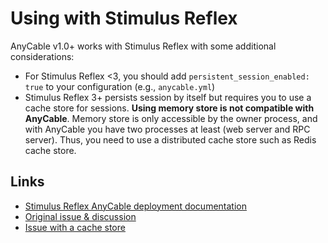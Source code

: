 # Using with Stimulus Reflex

AnyCable v1.0+ works with Stimulus Reflex with some additional considerations:

- For Stimulus Reflex <3, you should add `persistent_session_enabled: true` to your configuration (e.g., `anycable.yml`)
- Stimulus Reflex 3+ persists session by itself but requires you to use a cache store for sessions. **Using memory store is not compatible with AnyCable**. Memory store is only accessible by the owner process, and with AnyCable you have two processes at least (web server and RPC server). Thus, you need to use a distributed cache store such as Redis cache store.

## Links

- [Stimulus Reflex AnyCable deployment documentation](https://docs.stimulusreflex.com/deployment#anycable)
- [Original issue & discussion](https://github.com/hopsoft/stimulus_reflex/issues/46)
- [Issue with a cache store](https://github.com/anycable/anycable-rails/issues/127)

<!-- TODO: add demo -->
